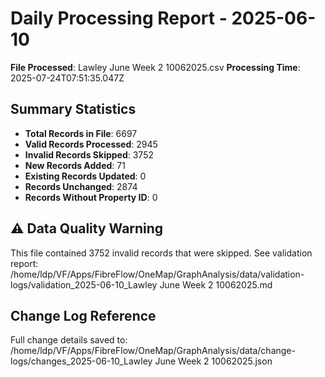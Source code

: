 # Daily Processing Report - 2025-06-10

**File Processed**: Lawley June Week 2 10062025.csv
**Processing Time**: 2025-07-24T07:51:35.047Z

## Summary Statistics

- **Total Records in File**: 6697
- **Valid Records Processed**: 2945
- **Invalid Records Skipped**: 3752
- **New Records Added**: 71
- **Existing Records Updated**: 0
- **Records Unchanged**: 2874
- **Records Without Property ID**: 0

## ⚠️ Data Quality Warning

This file contained 3752 invalid records that were skipped.
See validation report: /home/ldp/VF/Apps/FibreFlow/OneMap/GraphAnalysis/data/validation-logs/validation_2025-06-10_Lawley June Week 2 10062025.md


## Change Log Reference

Full change details saved to: /home/ldp/VF/Apps/FibreFlow/OneMap/GraphAnalysis/data/change-logs/changes_2025-06-10_Lawley June Week 2 10062025.json

